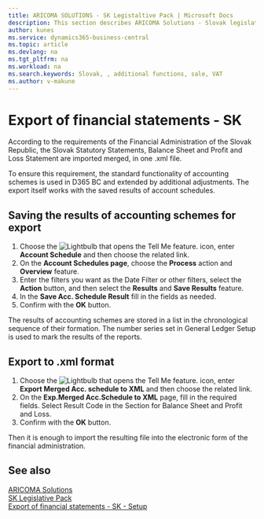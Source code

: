```yaml
---
title: ARICOMA SOLUTIONS - SK Legistaltive Pack | Microsoft Docs
description: This section describes ARICOMA Solutions - Slovak legislation - 
author: kunes
ms.service: dynamics365-business-central
ms.topic: article
ms.devlang: na
ms.tgt_pltfrm: na
ms.workload: na
ms.search.keywords: Slovak, , additional functions, sale, VAT
ms.author: v-makune
---
```


# Export of financial statements - SK

According to the requirements of the Financial Administration of the Slovak Republic, the Slovak Statutory Statements, Balance Sheet and Profit and Loss Statement are imported merged, in one .xml file.

To ensure this requirement, the standard functionality of accounting schemes is used in D365 BC and extended by additional adjustments. The export itself works with the saved results of account schedules.

## Saving the results of accounting schemes for export

1. Choose the ![Lightbulb that opens the Tell Me feature.](media/ui-search/search_small.png "Tell me what you want to do") icon, enter **Account Schedule** and then choose the related link.
2. On the **Account Schedules page**, choose the **Process** action and **Overview** feature.
3. Enter the filters you want as the Date Filter or other filters, select the **Action** button, and then select the **Results** and **Save Results** feature.
4. In the **Save Acc. Schedule Result** fill in the fields as needed.
5. Confirm with the **OK** button.

The results of accounting schemes are stored in a list in the chronological sequence of their formation. The number series set in General Ledger Setup is used to mark the results of the reports.

## Export to .xml format

1. Choose the ![Lightbulb that opens the Tell Me feature.](media/ui-search/search_small.png "Tell me what you want to do") icon, enter **Export Merged Acc. schedule to XML** and then choose the related link.
2. On the **Exp.Merged Acc.Schedule to XML** page, fill in the required fields. Select Result Code in the Section for Balance Sheet and Profit and Loss.
3. Confirm with the **OK** button.

Then it is enough to import the resulting file into the electronic form of the financial administration.

## See also

[ARICOMA Solutions](../index.md)  
[SK Legislative Pack](sk-legislative-pack.md)   
[Export of financial statements - SK - Setup](sk-balance-sheet-income-statement-setup.md)
